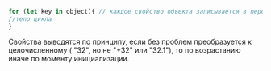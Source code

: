 
```js
for (let key in object){ // каждое свойство объекта записывается в переменную key
//тело цикла
}
```

Свойства выводятся по принципу, если без проблем преобразуется к целочисленному ( "32", но не "+32" или "32.1"), то по возрастанию иначе по моменту инициализации. 